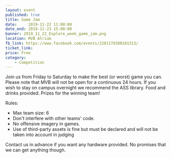 ```yaml
---
layout: event
published: true
title: Game Jam
date:     2019-11-22 11:00:00
date_end: 2019-11-23 15:00:00
banner: 2019_11_22_Explore_week_game_jam.png
location: MVB Atrium
fb_link: https://www.facebook.com/events/2201178300181313/
ticket_link:
price: Free
category:
    - Competition
---
```


Join us from Friday to Saturday to make the best (or worst) game you can. Please note that MVB will not be open for a continuous 24 hours. If you wish to stay on campus overnight we recommend the ASS library.
Food and drinks provided.
Prizes for the winning team!

Rules:
- Max team size: 6
- Don't interfere with other teams' code.
- No offensive imagery in games.
- Use of third-party assets is fine but must be declared and will not be taken into account in judging

Contact us in advance if you want any hardware provided. No promises that we can get anything though.

